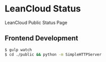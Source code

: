 # LeanCloud Status

LeanCloud Public Status Page

## Frontend Development

```bash
$ gulp watch
$ cd ./public && python -m SimpleHTTPServer
```
